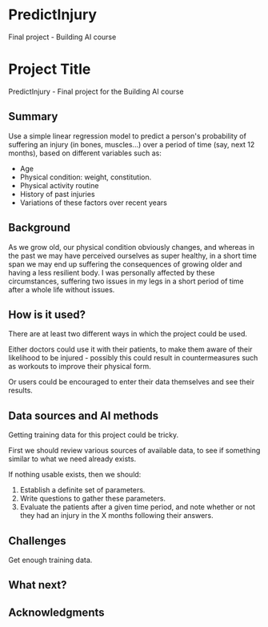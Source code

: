 # PredictInjury
Final project - Building AI course

<!-- This is the markdown template for the final project of the Building AI course, 
created by Reaktor Innovations and University of Helsinki. 
Copy the template, paste it to your GitHub README and edit! -->

# Project Title
PredictInjury - Final project for the Building AI course

## Summary
Use a simple linear regression model to predict a person's probability of suffering an injury (in bones, muscles...) over a period of time (say, next 12 months), based on different variables such as:
- Age
- Physical condition: weight, constitution.
- Physical activity routine
- History of past injuries
- Variations of these factors over recent years

## Background
As we grow old, our physical condition obviously changes, and whereas in the past we may have perceived ourselves as super healthy, in a short time span we may end up suffering the consequences of growing older and having a less resilient body.
I was personally affected by these circumstances, suffering two issues in my legs in a short period of time after a whole life without issues.

## How is it used?
There are at least two different ways in which the project could be used.

Either doctors could use it with their patients, to make them aware of their likelihood to be injured - possibly this could result in countermeasures such as workouts to improve their physical form.

Or users could be encouraged to enter their data themselves and see their results.

## Data sources and AI methods
Getting training data for this project could be tricky.

First we should review various sources of available data, to see if something similar to what we need already exists.

If nothing usable exists, then we should:
1. Establish a definite set of parameters.
2. Write questions to gather these parameters.
3. Evaluate the patients after a given time period, and note whether or not they had an injury in the X months following their answers.

## Challenges
Get enough training data.

## What next?

## Acknowledgments
